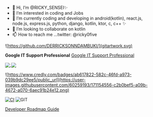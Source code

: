 - 👋 Hi, I’m @RICKY_SENSEI✨
- 👀 I’m interested in coding and Jobs
- 🌱 I’m currently coding and developing in android(kotlin), react.js, node.js, express.js, python, django, kotlin, ktor, c, c++ ✨
- 💞️ I’m looking to collaborate on kotlin
- 📫 How to reach me ...twitter: @ricky0five

![https://github.com/DERRICKSONNDAMBUKI/](gitartwork.svg)

<strong>Google IT Support Professional</strong>
[Google IT Support Professional](https://www.credly.com/badges/ab617822-582c-46fd-a973-039b9dc29ee5/public_url)

<a href="https://github.com/DERRICKSONNDAMBUKI">
  <img align="center" src="https://github-readme-stats.vercel.app/api?username=DERRICKSONNDAMBUKI&show_icons=true&theme=moltack&count_private=true"/>
</a>
<a href="https://github.com/DERRICKSONNDAMBUKI/">
  <img align="center" 
       src="https://github-readme-stats.vercel.app/api/top-langs/?username=DERRICKSONNDAMBUKI&layout=compact&langs_count=15&theme=moltack" />
</a>

![https://www.credly.com/badges/ab617822-582c-46fd-a973-039b9dc29ee5/public_url](https://user-images.githubusercontent.com/60259193/171154556-c2b0bef5-a09b-4672-a070-6aec91b24e12.png)

<!---
DERRICKSONNDAMBUKI/DERRICKSONNDAMBUKI is a ✨ special ✨ repository because its `README.md` (this file) appears on your GitHub profile.
You can click the Preview link to take a look at your changes.
--->
[![CI](https://github.com/DERRICKSONNDAMBUKI/sensei_task_app_hosting_repo/actions/workflows/main.yml/badge.svg)](https://github.com/DERRICKSONNDAMBUKI/)
![GIT](https://user-images.githubusercontent.com/60259193/175034841-986a1f15-8d09-41e6-8eb2-34240c789407.png)

[Developer Roadmap Guide](https://roadmap.sh/)


